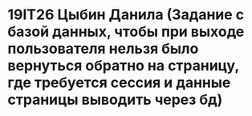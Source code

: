 # 19IT26 Цыбин Данила (Задание с базой данных, чтобы при выходе пользователя нельзя было вернуться обратно на страницу, где требуется сессия и данные страницы выводить через бд)
